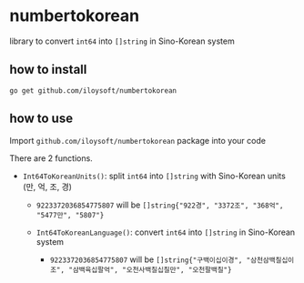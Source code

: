 
# numbertokorean

library to convert `int64` into `[]string` in Sino-Korean system

## how to install

```
go get github.com/iloysoft/numbertokorean
```

## how to use

Import `github.com/iloysoft/numbertokorean` package into your code

There are 2 functions.

 - `Int64ToKoreanUnits()`: split `int64` into `[]string` with Sino-Korean units (만, 억, 조, 경)
    - `9223372036854775807` will be `[]string{"922경", "3372조", "368억", "5477만", "5807"}`

     - `Int64ToKoreanLanguage()`: convert `int64` into `[]string` in Sino-Korean system
        - `9223372036854775807` will be `[]string{"구백이십이경", "삼천삼백칠십이조", "삼백육십팔억", "오천사백칠십칠만", "오천팔백칠"}`

